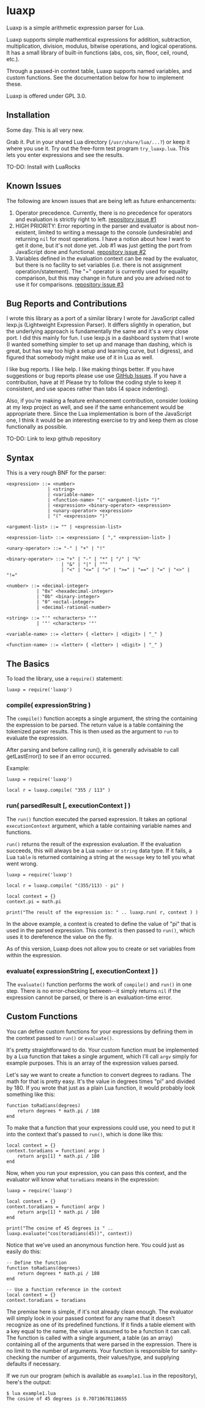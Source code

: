 # luaxp
Luaxp is a simple arithmetic expression parser for Lua.

Luaxp supports simple mathemtical expressions for addition, subtraction, multiplication,
division, modulus, bitwise operations, and logical operations. It has a small library of
built-in functions (abs, cos, sin, floor, ceil, round, etc.).

Through a passed-in context table, Luaxp supports named variables, and custom functions.
See the documentation below for how to implement these.

Luaxp is offered under GPL 3.0.

## Installation ##

Some day. This is all very new. 

Grab it. Put in your shared Lua directory (`/usr/share/lua/...?`) or keep it where you use it. Try out the 
free-form test program `try_luaxp.lua`. This lets you enter expressions and see the results.

TO-DO: Install with LuaRocks

## Known Issues ##

The following are known issues that are being left as future enhancements:

1. Operator precedence. Currently, there is no precedence for operators and evaluation is strictly right to left. [repository issue #1](https://github.com/toggledbits/luaxp/issues/1)
2. HIGH PRIORITY: Error reporting in the parser and evaluator is about non-existent, limited to writing a message to the console (undesirable) and returning `nil` for most operations. I have a notion about how I want to get it done, but it's not done yet. Job #1 was just getting the port from JavaScript done and functional. [repository issue #2](https://github.com/toggledbits/luaxp/issues/2)
3. Variables defined in the evaluation context can be read by the evaluator, but there is no facility to set variables (i.e. there is not assignment operation/statement). The "=" operator is currently used for equality comparison, but this may change in future and you are advised not to use it for comparisons. [repository issue #3](https://github.com/toggledbits/luaxp/issues/3)

## Bug Reports and Contributions ##

I wrote this library as a port of a similar
library I wrote for JavaScript called lexp.js (Lightweight Expression Parser). It differs slightly
in operation, but the underlying approach is fundamentally the same and it's a very close port. I
did this mainly for fun. I use lexp.js in a dashboard system that I wrote (I wanted
something simpler to set up and
manage than dashing, which is great, but has way too high a setup and learning curve, but I digress),
and figured that somebody might make use of it in Lua as well.

I like bug reports. I like help. I like making things better. If you have suggestions or bug reports
please use use [GitHub Issues](https://github.com/toggledbits/luaxp/issues). If you have a
contribution, have at it! Please try to follow the coding style to keep it consistent, and use spaces
rather than tabs (4 space indenting).

Also, if you're making a feature enhancement contribution, consider looking at my lexp project as well,
and see if the same enhancement would be appropriate there. Since the Lua implementation is born of the
JavaScript one, I think it would be an interesting exercise to try and keep them as close functionally
as possible.

TO-DO: Link to lexp github repository

## Syntax ##

This is a very rough BNF for the parser:

```
<expression> ::= <number>
               | <string>
               | <variable-name>
               | <function-name> "(" <argument-list> ")"
               | <expression> <binary-operator> <expression>
               | <unary-operator> <expression>
               | "(" <expression> ")"
               
<argument-list> ::= "" | <expression-list>
                  
<expression-list> ::= <expression> [ "," <expression-list> ]

<unary-operator> ::= "-" | "+" | "!"

<binary-operator> ::= "+" | "-" | "*" | "/" | "%"
                    | "&" | "|" | "^"
                    | "<" | "<=" | ">" | ">=" | "==" | "=" | "<>" | "!="

<number> ::= <decimal-integer>
           | "0x" <hexadecimal-integer>
           | "0b" <binary-integer>
           | "0" <octal-integer>
           | <decimal-rational-number>
         
<string> ::= "'" <characters> "'"
           | '"' <characters> '"'
           
<variable-name> ::= <letter> { <letter> | <digit> | "_" }

<function-name> ::= <letter> { <letter> | <digit> | "_" }
```

## The Basics ##

To load the library, use a `require()` statement:

```
luaxp = require('luaxp')
```

### compile( expressionString ) ###

The `compile()` function accepts a single argument, the string the containing the expression to be parsed.
The return value is a table containing the tokenized parser results. This is then used as the argument to 
`run` to evaluate the expression.

After parsing and before calling run(), it is generally advisable to call getLastError() to see 
if an error occurred.

Example:

```
luaxp = require('luaxp')

local r = luaxp.compile( "355 / 113" )
```

### run( parsedResult [, executionContext ] ) ###

The `run()` function executed the parsed expression. It takes an optional `executionContext` argument, which 
a table containing variable names and functions.

`run()` returns the result of the expression evaluation. If the evaluation succeeds, this will always be a
Lua `number` or `string` data type. If it fails, a Lua `table` is returned containing a string at the
`message` key to tell you what went wrong.

```
luaxp = require('luaxp')

local r = luaxp.compile( "(355/113) - pi" )

local context = {}
context.pi = math.pi

print("The result of the expression is: " .. luaxp.run( r, context ) )
```

In the above example, a context is created to define the value of "pi" that is used in the parsed expression.
This context is then passed to `run()`, which uses it to dereference the value on the fly.

As of this version, Luaxp does not allow you to create or set variables from within the expression.

### evaluate( expressionString [, executionContext ] ) ###

The `evaluate()` function performs the work of `compile()` and `run()` in one step. There is no
error-checking between--it simply returns `nil` if the expression cannot be parsed, or there is an
evaluation-time error.

## Custom Functions ##

You can define custom functions for your expressions by defining them in the context passed to `run()` or
`evaluate()`. 

It's pretty straightforward to do. Your custom function must be implemented by a Lua function that takes a 
single argument, which I'll call `argv` simply for example purposes. This is an array of the expression values
parsed.

Let's say we want to create a function to convert degrees to radians. The math for that is pretty easy.
It's the value in degrees times "pi" and divided by 180. If you wrote that just as a plain Lua function,
it would probably look something like this:

```
function toRadians(degrees)
    return degrees * math.pi / 180
end
```

To make that a function that your expressions could use, you need to put it into the context that's passed
to `run()`, which is done like this:

```
local context = {}
context.toradians = function( argv )
    return args[1] * math.pi / 180
end
```

Now, when you run your expression, you can pass this context, and the evaluator will know what `toradians`
means in the expression:

```
luaxp = require('luaxp')

local context = {}
context.toradians = function( argv )
    return argv[1] * math.pi / 180
end

print("The cosine of 45 degrees is " .. luaxp.evaluate("cos(toradians(45))", context))
```

Notice that we've used an anonymous function here. You could just as easily do this:

```
-- Define the function
function toRadians(degrees)
    return degrees * math.pi / 180
end

-- Use a function reference in the context
local context = {}
context.toradians = toradians
```

The premise here is simple, if it's not already clean enough. The evaluator will simply look in your passed
context for any name that it doesn't recognize as one of its predefined functions. 
If it finds a table element with a 
key equal to the name, the value is assumed to be a function it can call. The function is called with a 
single argument, a table (as an array) containing all of the arguments that were parsed in the expression.
There is no limit to the number of arguments. Your function is responsible for sanity-checking the number
of arguments, their values/type, and supplying defaults if necessary.

If we run our program (which is available as `example1.lua` in the repository), here's the output:

```
$ lua example1.lua
The cosine of 45 degrees is 0.70710678118655
```
